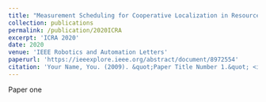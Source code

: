 ```yaml
---
title: "Measurement Scheduling for Cooperative Localization in Resource-Constrained Conditions"
collection: publications
permalink: /publication/2020ICRA
excerpt: 'ICRA 2020'
date: 2020
venue: 'IEEE Robotics and Automation Letters'
paperurl: 'https://ieeexplore.ieee.org/abstract/document/8972554'
citation: 'Your Name, You. (2009). &quot;Paper Title Number 1.&quot; <i>Journal 1</i>. 1(1).'
---
```

Paper one